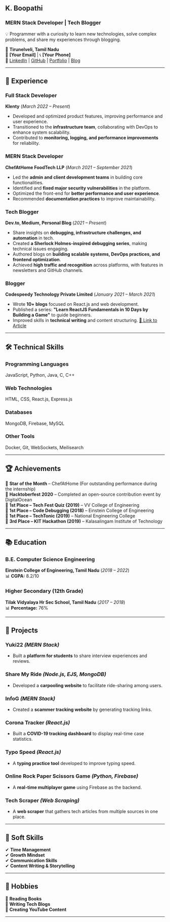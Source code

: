 ## **K. Boopathi**  
### **MERN Stack Developer | Tech Blogger**  
💡 Programmer with a curiosity to learn new technologies, solve complex problems, and share my experiences through blogging.  

📍 **Tirunelveli, Tamil Nadu**  
📧 **[Your Email]** | 📞 **[Your Phone]**  
🔗 [LinkedIn](#) | [GitHub](#) | [Portfolio](#) | [Blog](#)  

---

## **💼 Experience**  

### **Full Stack Developer**  
**Klenty** (*March 2022 – Present*)  
- Developed and optimized product features, improving performance and user experience.  
- Transitioned to the **infrastructure team**, collaborating with DevOps to enhance system scalability.  
- Contributed to **monitoring, logging, and performance improvements** for reliability.  

### **MERN Stack Developer**  
**ChefAtHome FoodTech LLP** (*March 2021 – September 2021*)  
- Led the **admin and client development teams** in building core functionalities.  
- Identified and **fixed major security vulnerabilities** in the platform.  
- Optimized the front-end for **better performance and user experience**.  
- Recommended **documentation practices** to improve maintainability.  

### **Tech Blogger**  
**Dev.to, Medium, Personal Blog** (*2021 – Present*)  
- Share insights on **debugging, infrastructure challenges, and automation** in tech.  
- Created **a Sherlock Holmes-inspired debugging series**, making technical issues engaging.  
- Authored blogs on **building scalable systems, DevOps practices, and frontend optimization**.  
- Achieved **high traffic and recognition** across platforms, with features in newsletters and GitHub channels.  

### **Blogger**  
**Codespeedy Technology Private Limited** (*January 2021 – March 2021*)  
- Wrote **10+ blogs** focused on React.js and web development.  
- Published a series: **"Learn ReactJS Fundamentals in 10 Days by Building a Game"** to guide beginners.  
- Improved skills in **technical writing** and content structuring. [🔗 Link to Article](#)  

---

## **🛠 Technical Skills**  

### **Programming Languages**  
JavaScript, Python, Java, C, C++  

### **Web Technologies**  
HTML, CSS, React.js, Express.js  

### **Databases**  
MongoDB, Firebase, MySQL  

### **Other Tools**  
Docker, Git, WebSockets, Meilisearch  

---

## **🏆 Achievements**  

🏅 **Star of the Month** – ChefAtHome (For outstanding performance during the internship)  
🏅 **Hacktoberfest 2020** – Completed an open-source contribution event by DigitalOcean  
🥇 **1st Place – Tech Fest Quiz (2019)** – VV College of Engineering  
🥇 **1st Place – Code Debugging (2018)** – Einstein College of Engineering  
🥇 **1st Place – TechTonic (2019)** – National Engineering College  
🥉 **3rd Place – KIT Hackathon (2019)** – Kalasalingam Institute of Technology  

---

## **📚 Education**  

### **B.E. Computer Science Engineering**  
**Einstein College of Engineering, Tamil Nadu** (*2018 – 2022*)  
📊 **CGPA:** 8.2/10  

### **Higher Secondary (12th Grade)**  
**Tilak Vidyalaya Hr Sec School, Tamil Nadu** (*2017 – 2018*)  
📊 **Percentage:** 76%  

---

## **🚀 Projects**  

### **Yuki22** *(MERN Stack)*  
- Built a **platform for students** to share interview experiences and reviews.  

### **Share My Ride** *(Node.js, EJS, MongoDB)*  
- Developed a **carpooling website** to facilitate ride-sharing among users.  

### **InfoG** *(MERN Stack)*  
- Created a **scammer tracking website** by generating tracking links.  

### **Corona Tracker** *(React.js)*  
- Built a **COVID-19 tracking dashboard** to display real-time case statistics.  

### **Typo Speed** *(React.js)*  
- A **typing practice tool** developed to improve typing speed.  

### **Online Rock Paper Scissors Game** *(Python, Firebase)*  
- A **real-time multiplayer game** using Firebase as the backend.  

### **Tech Scraper** *(Web Scraping)*  
- A **web scraper** that gathers tech articles from multiple sources in one place.  

---

## **🧠 Soft Skills**  

✔ **Time Management**  
✔ **Growth Mindset**  
✔ **Communication Skills**  
✔ **Content Writing & Storytelling**  

---

## **🎯 Hobbies**  

📖 **Reading Books**  
📝 **Writing Tech Blogs**  
🎥 **Creating YouTube Content**  

---

